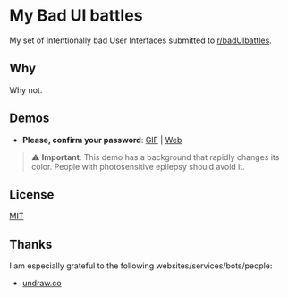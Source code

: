 # My Bad UI battles

My set of Intentionally bad User Interfaces submitted to [r/badUIbattles](https://www.reddit.com/r/badUIbattles/).

## Why

Why not.

## Demos

- **Please, confirm your password**: [GIF](./please-confirm-password/please-confirm-password.gif) | [Web](https://itodorova.works/my-bad-ui-battles/please-confirm-password/)
> ⚠ **Important**: This demo has a background that rapidly changes its color. People with photosensitive epilepsy should avoid it.  


## License
[MIT](https://choosealicense.com/licenses/mit/)

## Thanks

I am especially grateful to the following websites/services/bots/people: 

- [undraw.co](https://undraw.co/)
